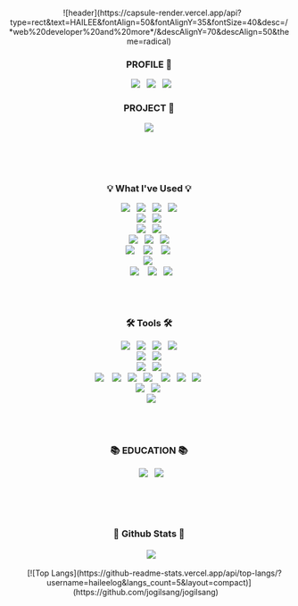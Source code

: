 <div align=center>
<br>
  
![header](https://capsule-render.vercel.app/api?type=rect&text=HAILEE&fontAlign=50&fontAlignY=35&fontSize=40&desc=/*web%20developer%20and%20more*/&descAlignY=70&descAlign=50&theme=radical)

<br>

<h3 align="center"><b> PROFILE 📍 </b></h3>
  <a href="https://haileelog.github.io/" target="_blank"><img src="https://img.shields.io/badge/website-ff69b4?style=for-the-badge&logo=About.me&logoColor=FFFFFF"/></a>
  <a href="https://github.com/haileeLog" target="_blank"><img src="https://img.shields.io/badge/github-000000?style=for-the-badge&logo-bitdefender&logoColor=FFFFFF"/></a>
  <a href="https://kkram95.tistory.com/" target="_blank"><img src="https://img.shields.io/badge/techblog-666666?style=for-the-badge&logo-bitdefender&logoColor=FFFFFF"/></a>
<br>

<h3 align="center"><b> PROJECT 🧸 </b></h3>
  <a href="" target="_blank"><img src="https://img.shields.io/badge/global-reservation-project-A1BFD7?style=for-the-badge&logo-bitdefender&logoColor=FFFFFF"/></a>
  <!-- https://img.shields.io/badge/App_Store-0D96F6?style=for-the-badge&logo=app-store&logoColor=white -->
<br>
<br>
<br>

 <h3 align="center"><b>💡 What I've Used 💡</b></h3>
  <a href="" target="_blank"><img src="https://img.shields.io/badge/Java-ED8B00?style=for-the-badge&logo=openjdk&logoColor=white"/></a>
  <a href="" target="_blank"><img src="https://img.shields.io/badge/Spring-6DB33F?style=for-the-badge&logo=spring&logoColor=white"/></a>
  <a href="" target="_blank"><img src="https://img.shields.io/badge/Hibernate-59666C?style=for-the-badge&logo=Hibernate&logoColor=white"/></a>
  <a href="" target="_blank"><img src="https://img.shields.io/badge/Spring_Security-6DB33F?style=for-the-badge&logo=Spring-Security&logoColor=white"/></a>
  <br>
  <a href="" target="_blank"><img src="https://img.shields.io/badge/python-3776AB?style=for-the-badge&logo=python&logoColor=FFFFFF"/></a>
  <a href="" target="_blank"><img src="https://img.shields.io/badge/Django-092E20?style=for-the-badge&logo=Django&logoColor=FFFFFF"/></a>
  <br>
  <a href="" target="_blank"><img src="https://img.shields.io/badge/JavaScript-F7DF1E?style=for-the-badge&logo=javascript&logoColor=black"/></a>
  <a href="" target="_blank"><img src="https://img.shields.io/badge/jQuery-0769AD?style=for-the-badge&logo=jquery&logoColor=white"/></a>
  <br>
  <a href="" target="_blank"><img src="https://img.shields.io/badge/HTML5-E34F26?style=for-the-badge&logo=html5&logoColor=white"/></a>
  <a href="" target="_blank"><img src="https://img.shields.io/badge/CSS3-1572B6?style=for-the-badge&logo=css3&logoColor=white"/></a>
  <a href="" target="_blank"><img src="https://img.shields.io/badge/Bootstrap-563D7C?style=for-the-badge&logo=bootstrap&logoColor=white"/></a>
  <br>
  <a href="" target="_blank"><img src="https://img.shields.io/badge/mac%20os-000000?style=for-the-badge&logo=apple&logoColor=white"/></a> 
  <a href="" target="_blank"><img src="https://img.shields.io/badge/Windows-0078D6?style=for-the-badge&logo=windows&logoColor=white"/></a> 
  <a href="" target="_blank"><img src="https://img.shields.io/badge/linux-FCC624?style=for-the-badge&logo=linux&logoColor=FFFFFF"/></a> 
  <br>
  <a href="" target="_blank"><img src="https://img.shields.io/badge/Amazon_AWS-FF9900?style=for-the-badge&logo=amazonaws&logoColor=white"/></a> 
  <br>
  <a href="" target="_blank"><img src="https://img.shields.io/badge/MySQL-4479A1?style=for-the-badge&logo=MySQL&logoColor=FFFFFF"/></a> 
  <a href="" target="_blank"><img src="https://img.shields.io/badge/Oracle-F80000?style=for-the-badge&logo=oracle&logoColor=black"/></a>
  <a href="" target="_blank"><img src="https://img.shields.io/badge/MariaDB-003545?style=for-the-badge&logo=mariadb&logoColor=white"/></a>
<br>
<br>

 <h3><b>🛠 Tools 🛠</b></h3>
  <a href="" target="_blank"><img src="https://img.shields.io/badge/Eclipse-2C2255?style=for-the-badge&logo=eclipse&logoColor=white"/></a>
  <a href="" target="_blank"><img src="https://img.shields.io/badge/IntelliJ_IDEA-000000.svg?style=for-the-badge&logo=intellij-idea&logoColor=white"/></a>
  <a href="" target="_blank"><img src="https://img.shields.io/badge/Visual_Studio_Code-0078D4?style=for-the-badge&logo=visual%20studio%20code&logoColor=white"/></a>
  <a href="" target="_blank"><img src="https://img.shields.io/badge/DataGrip-000000.svg?style=for-the-badge&logo=datagrip&logoColor=white"/></a>
  <br>
  <a href="" target="_blank"><img src="https://img.shields.io/badge/iTerm2-000000?style=for-the-badge&logo=iterm2&logoColor=white"/></a>
  <a href="" target="_blank"><img src="https://img.shields.io/badge/VIM-%2311AB00.svg?&style=for-the-badge&logo=vim&logoColor=white"/></a>
  <br>
  <a href="" target="_blank"><img src="https://img.shields.io/badge/eslint-3A33D1?style=for-the-badge&logo=eslint&logoColor=white"/></a>
  <a href="" target="_blank"><img src="https://img.shields.io/badge/SonarLint-CB2029?style=for-the-badge&logo=sonarlint&logoColor=white"/></a>
 <br>
  <a href="" target="_blank"><img src="https://img.shields.io/badge/git-F05032?style=for-the-badge&logo=git&logoColor=FFFFFF"/></a> 
  <a href="" target="_blank"><img src="https://img.shields.io/badge/Bitbucket-0747a6?style=for-the-badge&logo=bitbucket&logoColor=white"/></a>
  <a href="" target="_blank"><img src="https://img.shields.io/badge/Jira-0052CC?style=for-the-badge&logo=Jira&logoColor=white"/></a>
  <a href="" target="_blank"><img src="https://img.shields.io/badge/confluence-147EFB?style=for-the-badge&logo=confluence&logoColor=#172B4D"/></a> 
  <a href="" target="_blank"><img src="https://img.shields.io/badge/slack-4A154B?style=for-the-badge&logo=slack&logoColor=FFFFFF"/></a>
  <a href="" target="_blank"><img src="https://img.shields.io/badge/notion-000000?style=for-the-badge&logo=notion&logoColor=FFFFFF"/></a>
  <a href="" target="_blank"><img src="https://img.shields.io/badge/trello-0052CC?style=for-the-badge&logo=trello&logoColor=FFFFFF"/></a> 
  <br>
  <a href="" target="_blank"><img src="https://img.shields.io/badge/Miro-050038?style=for-the-badge&logo=Miro&logoColor=white"/></a>
  <a href="" target="_blank"><img src="https://img.shields.io/badge/figma-F24E1E?style=for-the-badge&logo=figma&logoColor=FFFFFF"/></a> 
  <br>
  <a href="" target="_blank"><img src="https://aleen42.github.io/badges/src/zeplin.svg"/></a>
<br>
<br>

 <h3><b>📚 EDUCATION 📚</b></h3>
  <a href="" target="_blank"><img src="https://img.shields.io/badge/Udemy-EC5252?style=for-the-badge&logo=Udemy&logoColor=white"/></a>
  <a href="" target="_blank"><img src="https://img.shields.io/badge/inflearn-14BF96?style=for-the-badge&logoColor=white"/></a>
</div>
<br>
<br>

<div align="center">
 <h3><b> 🎄 Github Stats 🎄 </b></h3>
  <img src="https://github-readme-stats.vercel.app/api?username=haileelog&show_icons=true&count_private=true&hide_border=true" align="center" />
</div>  
<br>

<div align="center">
  
  [![Top Langs](https://github-readme-stats.vercel.app/api/top-langs/?username=haileelog&langs_count=5&layout=compact)](https://github.com/jogilsang/jogilsang)
  
</div>
